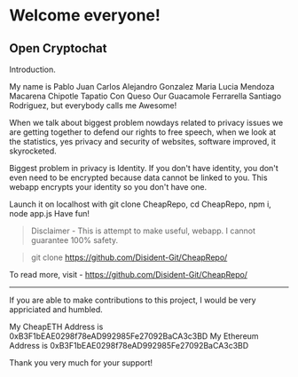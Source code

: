 # Welcome everyone! 

## Open Cryptochat 

Introduction. 

My name is Pablo Juan Carlos Alejandro Gonzalez Maria Lucia Mendoza Macarena Chipotle Tapatio Con Queso Our Guacamole Ferrarella Santiago Rodriguez, but everybody calls me Awesome!

When we talk about biggest problem nowdays related to privacy issues we are getting together to defend our rights to free speech, when we look at the statistics, yes privacy and security of websites, software improved, it skyrocketed.

Biggest problem in privacy is Identity. If you don't have identity, you don't even need to be encrypted because data cannot be linked to you. This webapp encrypts your identity so you don't have one.

Launch it on localhost with git clone CheapRepo, cd CheapRepo, npm i, node app.js
Have fun!


> Disclaimer - This is attempt to make useful, webapp. I cannot guarantee 100% safety.

>git clone https://github.com/Disident-Git/CheapRepo/

To read more, visit - https://github.com/Disident-Git/CheapRepo/
___


If you are able to make contributions to this project, I would be very appriciated and humbled.

My CheapETH Address is 0xB3F1bEAE0298f78eAD992985Fe27092BaCA3c3BD
My Ethereum Address is 0xB3F1bEAE0298f78eAD992985Fe27092BaCA3c3BD

Thank you very much for your support!
